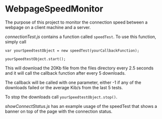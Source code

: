 # WebpageSpeedMonitor
The purpose of this project to monitor the connection speed between a webpage on a client machine and a server.

*connectionTest.js* contains a function called `speedTest`.
To use this function, simply call 

`var yourSpeedtestObject = new speedTest(yourCallbackFunction);`

`yourSpeedtestObject.start();`

This will download the  20Kb file from the files directory every 2.5 seconds and it will call the callback function after every 5 downloads.

The callback will be called with one parameter, either -1 if any of the downloads failed or the average Kib/s from the last 5 tests.

To stop the downloads call `yourSpeedtestObject.stop()`.

*showConnectStatus.js* has an example usage of the speedTest that shows a banner on top of the page with the connection status.
